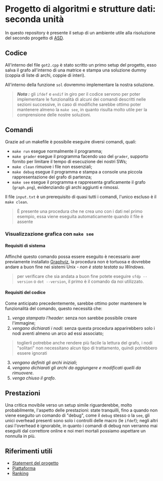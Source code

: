# Progetto di algoritmi e strutture dati: seconda unità

In questo repository è presente il setup di un ambiente utile alla risoluzione del secondo progetto di [ASD](https://judge.science.unitn.it/slides/asd22/prog2.pdf).

## Codice
All'interno del file ```got2.cpp``` è stato scritto un primo setup del progetto, esso salva il grafo all'interno di una matrice e stampa una soluzione dummy (coppia di liste di archi, coppie di interi).

All'interno della funzione ```sol``` dovremmo implementare la nostra soluzione.

> _**Nota :**_ gli ```ifdef``` e ```endif``` in giro per il codice servono per poter implementare le funzionalità di alcuni dei comandi descritti nelle sezioni successive, in caso di modifiche sarebbe ottimo poter mantenere almeno la ```make see```, in quanto risulta molto utile per la comprensione delle nostre soluzioni.

## Comandi
Grazie ad un makefile è possibile eseguire diversi comandi, quali:
- ```make run``` esegue normalmente il programma;
- ```make grader``` esegue il programma facendo uso del ```grader```, supporto fornito per limitare il tempo di esecuzione dei nostri SWs;
- ```make clean``` rimuove i file non essenziali;
- ```make debug``` esegue il programma e stampa a console una piccola rappresentazione del grafo di partenza;
- ```make see``` esegue il programma e rappresenta graficamente il grafo (```graph.png```), evidenziando gli archi aggiunti e rimossi.

Il file ```input.txt``` è un prerequisito di quasi tutti i comandi, l'unico escluso è il ```make clean```.
> È presente una procedura che ne crea uno con i dati nel primo esempio, essa viene eseguita automaticamente quando il file è assente

### Visualizzazione grafica con ```make see```
#### Requisiti di sistema
Affinché questo comando possa essere eseguito è necessario aver previamente installato [Graphviz](https://graphviz.org/download/), la procedura non è tortuosa e dovrebbe andare a buon fine nei sistemi Unix - _non è stata testata su Windows_.
> per verificare che sia andata a buon fine potete eseguire ```sfdp --version``` o ```dot --version```, il primo è il comando da noi utilizzato.
#### Requisiti del codice
Come anticipato precedentemente, sarebbe ottimo poter mantenere le funzionalità del comando, questo necessità che:
1. _venga stampato l'header_: senza non sarebbe possibile creare l'immagine;
2. _vengano dichiarati i nodi_: senza questa procedura apparirebbero solo i nodi aventi almeno un arco ad essi associato;
> toglierli potrebbe anche rendere più facile la lettura del grafo, i nodi "solitari" non necessitano alcun tipo di trattamento, quindi potrebbero essere ignorati
3.  _vengano definiti gli archi iniziali_;
4. _vengano dichiarati gli archi da aggiungere e modificati quelli da rimuovere_.
5. _venga chiuso il grafo_.

## Prestazioni
Una critica movibile verso un setup simile riguarderebbe, molto probabilmente, l'aspetto delle prestazioni: state tranquilli, fino a quando non viene eseguito un comando di "debug", come il ```debug``` stesso o la ```see```, gli unici overhead presenti sono solo i controlli delle macro (le ```ifdef```); negli altri casi l'overhead è ignorabile, in quanto i comandi di debug non verranno mai eseguiti dal correttore online  e noi meri mortali possiamo aspettare un nonnulla in più.

## Riferimenti utili
- [Statement del progetto](testo.pdf)
- [Piattaforma](https://judge.science.unitn.it/arena/tasks/got2/submissions)
- [Ranking](https://judge.science.unitn.it/arena/ranking)